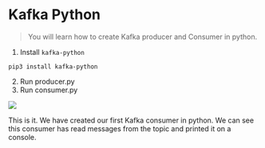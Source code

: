 # Kafka Python

> You will learn how to create Kafka producer and Consumer in python.
>

1. Install `kafka-python`

```commandline
pip3 install kafka-python
```

2. Run producer.py
3. Run consumer.py

![](https://i.imgur.com/f0BJxU1.png)

This is it. We have created our first Kafka consumer in python. We can see this consumer has read messages from the
topic and printed it on a console.
